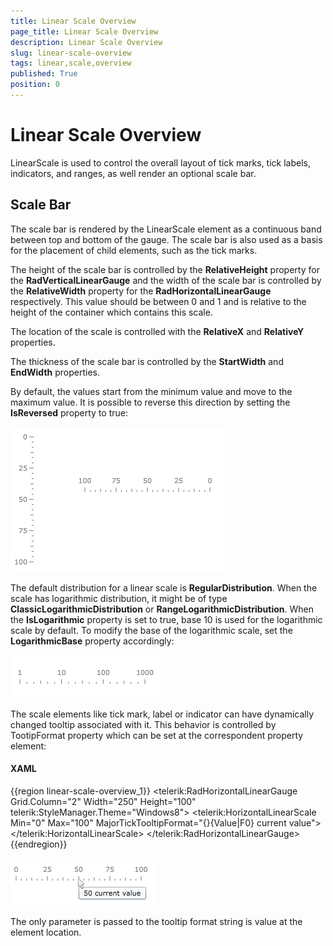 ```yaml
---
title: Linear Scale Overview
page_title: Linear Scale Overview
description: Linear Scale Overview
slug: linear-scale-overview
tags: linear,scale,overview
published: True
position: 0
---
```


# Linear Scale Overview



LinearScale is used to control the overall layout of tick marks, tick labels, indicators, and ranges, as well render an optional scale bar.

## Scale Bar

The scale bar is rendered by the LinearScale element as a continuous band between top and bottom of the gauge. The scale bar is also used as a basis for the placement of child elements, such as the tick marks.

The height of the scale bar is controlled by the __RelativeHeight__ property for the __RadVerticalLinearGauge__ and the width of the scale bar is controlled by the __RelativeWidth__ property for the __RadHorizontalLinearGauge__ respectively. This value should be between 0 and 1 and is relative to the height of the container which contains this scale.

The location of the scale is controlled with the __RelativeX__ and __RelativeY__ properties.

The thickness of the scale bar is controlled by the __StartWidth__ and __EndWidth__ properties.

By default, the values start from the minimum value and move to the maximum value. It is possible to reverse this direction by setting the __IsReversed__ property to true:

![](images/LinearGaugeReversed.png)

The default distribution for a linear scale is __RegularDistribution__. When the scale has logarithmic distribution, it might be of type __ClassicLogarithmicDistribution__ or __RangeLogarithmicDistribution__. When the __IsLogarithmic__ property is set to true, base 10 is used for the logarithmic scale by default. 
            To modify the base of the logarithmic scale, set the __LogarithmicBase__ property accordingly:
        

![](images/LinearGaugeLogarithmic.png)

The scale elements like tick mark, label or indicator can have dynamically changed tooltip associated with it. This behavior is controlled by TootipFormat property which can be set at the correspondent property element:

#### __XAML__

{{region linear-scale-overview_1}}
	<telerik:RadHorizontalLinearGauge Grid.Column="2" Width="250" Height="100" telerik:StyleManager.Theme="Windows8">
	    <telerik:HorizontalLinearScale Min="0" Max="100"
	                         MajorTickTooltipFormat="{}{Value|F0} current value">
	    </telerik:HorizontalLinearScale>
	</telerik:RadHorizontalLinearGauge>
	{{endregion}}



![](images/LinearScaleTickMarkTooltip.png)

The only parameter is passed to the tooltip format string is value at the element location.
